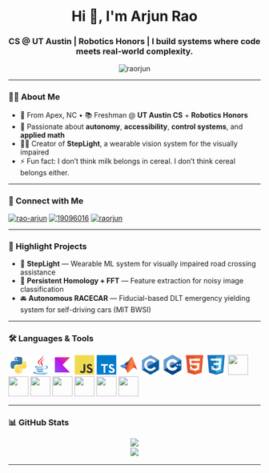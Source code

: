 <h1 align="center">Hi 👋, I'm Arjun Rao</h1>
<h3 align="center">CS @ UT Austin | Robotics Honors | I build systems where code meets real-world complexity.</h3>

<p align="center">
  <img src="https://komarev.com/ghpvc/?username=raorjun&label=Profile%20views&color=bb4400&style=flat" alt="raorjun" />
</p>

---

### 👨‍💻 About Me
- 📍 From Apex, NC • 📚 Freshman @ **UT Austin CS** + **Robotics Honors**
- 🧠 Passionate about **autonomy**, **accessibility**, **control systems**, and **applied math**
- 🧑‍🔬 Creator of **StepLight**, a wearable vision system for the visually impaired
- ⚡ Fun fact: I don’t think milk belongs in cereal. I don’t think cereal belongs either.

---

### 🔗 Connect with Me
<p align="left">
  <a href="https://linkedin.com/in/rao-arjun" target="blank"><img src="https://raw.githubusercontent.com/rahuldkjain/github-profile-readme-generator/master/src/images/icons/Social/linked-in-alt.svg" alt="rao-arjun" height="30" width="40" /></a>
  <a href="https://stackoverflow.com/users/19096016" target="blank"><img src="https://raw.githubusercontent.com/rahuldkjain/github-profile-readme-generator/master/src/images/icons/Social/stack-overflow.svg" alt="19096016" height="30" width="40" /></a>
  <a href="https://kaggle.com/raorjun" target="blank"><img src="https://raw.githubusercontent.com/rahuldkjain/github-profile-readme-generator/master/src/images/icons/Social/kaggle.svg" alt="raorjun" height="30" width="40" /></a>
</p>

---

### 🚀 Highlight Projects
- 🔦 **StepLight** — Wearable ML system for visually impaired road crossing assistance  
- 📸 **Persistent Homology + FFT** — Feature extraction for noisy image classification  
- 🚘 **Autonomous RACECAR** — Fiducial-based DLT emergency yielding system for self-driving cars (MIT BWSI)

---

### 🛠️ Languages & Tools
<p align="left">
  <img src="https://raw.githubusercontent.com/devicons/devicon/master/icons/python/python-original.svg" width="40" height="40"/>
  <img src="https://raw.githubusercontent.com/devicons/devicon/master/icons/java/java-original.svg" width="40" height="40"/>
  <img src="https://raw.githubusercontent.com/devicons/devicon/master/icons/kotlin/kotlin-original.svg" width="40" height="40"/>
  <img src="https://raw.githubusercontent.com/devicons/devicon/master/icons/javascript/javascript-original.svg" width="40" height="40"/>
  <img src="https://raw.githubusercontent.com/devicons/devicon/master/icons/typescript/typescript-original.svg" width="40" height="40"/>
  <img src="https://raw.githubusercontent.com/devicons/devicon/master/icons/matlab/matlab-original.svg" width="40" height="40"/>
  <img src="https://raw.githubusercontent.com/devicons/devicon/master/icons/c/c-original.svg" width="40" height="40"/>
  <img src="https://raw.githubusercontent.com/devicons/devicon/master/icons/cplusplus/cplusplus-original.svg" width="40" height="40"/>
  <img src="https://raw.githubusercontent.com/devicons/devicon/master/icons/html5/html5-original.svg" width="40" height="40"/>
  <img src="https://raw.githubusercontent.com/devicons/devicon/master/icons/css3/css3-original.svg" width="40" height="40"/>
  <img src="https://www.rust-lang.org/static/images/rust-logo-blk.svg" width="40" height="40"/>
  <img src="https://cdn.worldvectorlogo.com/logos/go-6.svg" width="40" height="40"/>
  <img src="https://www.vectorlogo.zone/logos/opencv/opencv-icon.svg" width="40" height="40"/>
  <img src="https://www.vectorlogo.zone/logos/pytorch/pytorch-icon.svg" width="40" height="40"/>
  <img src="https://www.vectorlogo.zone/logos/tensorflow/tensorflow-icon.svg" width="40" height="40"/>
  <img src="https://upload.wikimedia.org/wikipedia/commons/0/05/Scikit_learn_logo_small.svg" width="40" height="40"/>
  <img src="https://seaborn.pydata.org/_images/logo-mark-lightbg.svg" width="40" height="40"/>
</p>

---

### 📊 GitHub Stats
<p align="center">
  <img src="https://github-readme-stats.vercel.app/api?username=raorjun&show_icons=true&locale=en&theme=default" />
  <br>
  <img src="https://github-readme-stats.vercel.app/api/top-langs/?username=raorjun&layout=compact&theme=default" />
</p>

---


